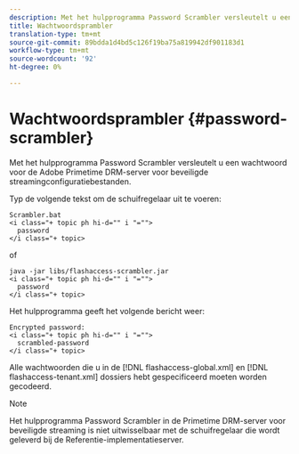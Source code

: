 ```yaml
---
description: Met het hulpprogramma Password Scrambler versleutelt u een wachtwoord voor de Adobe Primetime DRM-server voor beveiligde streamingconfiguratiebestanden.
title: Wachtwoordsprambler
translation-type: tm+mt
source-git-commit: 89bdda1d4bd5c126f19ba75a819942df901183d1
workflow-type: tm+mt
source-wordcount: '92'
ht-degree: 0%

---
```



# Wachtwoordsprambler {#password-scrambler}

Met het hulpprogramma Password Scrambler versleutelt u een wachtwoord voor de Adobe Primetime DRM-server voor beveiligde streamingconfiguratiebestanden.

Typ de volgende tekst om de schuifregelaar uit te voeren:

```
Scrambler.bat  
<i class="+ topic ph hi-d="" i "="">
  password 
</i class="+ topic>
```

of

```
java -jar libs/flashaccess-scrambler.jar  
<i class="+ topic ph hi-d="" i "="">
  password  
</i class="+ topic>
```

Het hulpprogramma geeft het volgende bericht weer:

```
Encrypted password:  
<i class="+ topic ph hi-d="" i "="">
  scrambled-password 
</i class="+ topic>
```

Alle wachtwoorden die u in de [!DNL flashaccess-global.xml] en [!DNL flashaccess-tenant.xml] dossiers hebt gespecificeerd moeten worden gecodeerd.

>[!NOTE]
>
>Het hulpprogramma Password Scrambler in de Primetime DRM-server voor beveiligde streaming is niet uitwisselbaar met de schuifregelaar die wordt geleverd bij de Referentie-implementatieserver.